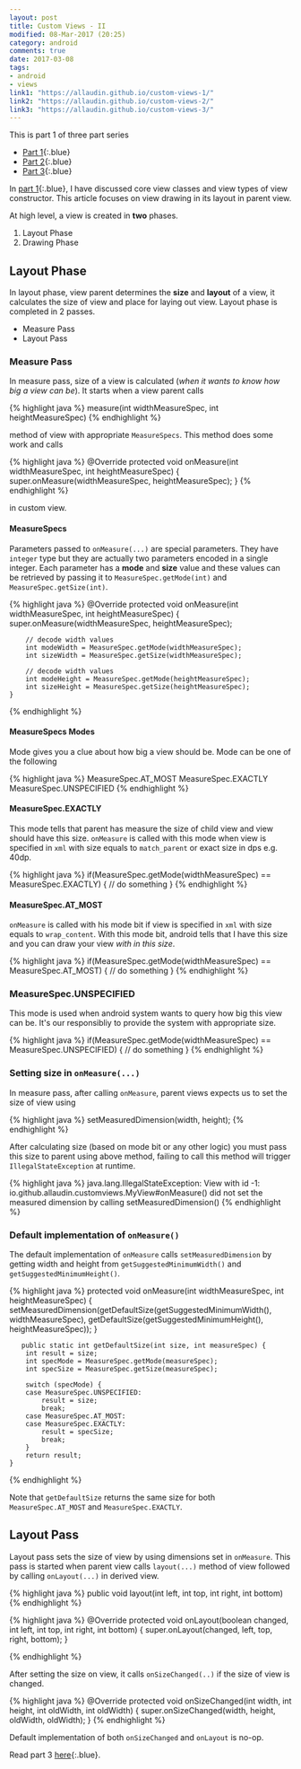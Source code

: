 ```yaml
---
layout: post
title: Custom Views - II
modified: 08-Mar-2017 (20:25)
category: android
comments: true
date: 2017-03-08
tags:
- android
- views
link1: "https://allaudin.github.io/custom-views-1/"
link2: "https://allaudin.github.io/custom-views-2/"
link3: "https://allaudin.github.io/custom-views-3/"
---
```


This is part 1 of three part series

- [Part 1]({{page.link1}}){:.blue}
- [Part 2]({{page.link2}}){:.blue}
- [Part 3]({{page.link3}}){:.blue}

In [part 1]({{page.link1}}){:.blue}, I have discussed core view classes and view types of view constructor. This article focuses on view drawing in its
layout in parent view.

At high level, a view is created in **two** phases.

1. Layout Phase
2. Drawing Phase


## Layout Phase

In layout phase, view parent determines the **size** and **layout** of a view, it calculates the size of view and place for laying out view.
Layout phase is completed in 2 passes.

- Measure Pass
- Layout Pass


### Measure Pass

In measure pass, size of a view is calculated (*when it wants to know how big a view can be*). It starts when a view parent calls

{% highlight java %}
measure(int widthMeasureSpec, int heightMeasureSpec)
{% endhighlight %}

method of view with appropriate `MeasureSpecs`. This method does some work and calls

{% highlight java %}
    @Override
    protected void onMeasure(int widthMeasureSpec, int heightMeasureSpec) {
        super.onMeasure(widthMeasureSpec, heightMeasureSpec);
    }
{% endhighlight %}

in custom view.

#### MeasureSpecs

Parameters passed to `onMeasure(...)` are special parameters. They have `integer` type but they are actually two parameters encoded
 in a single integer. Each parameter has a **mode** and **size** value and these values can be retrieved by passing it
 to `MeasureSpec.getMode(int)` and `MeasureSpec.getSize(int)`.
 
 {% highlight java %}
     @Override
    protected void onMeasure(int widthMeasureSpec, int heightMeasureSpec) {
        super.onMeasure(widthMeasureSpec, heightMeasureSpec);

        // decode width values
        int modeWidth = MeasureSpec.getMode(widthMeasureSpec);
        int sizeWidth = MeasureSpec.getSize(widthMeasureSpec);

        // decode width values
        int modeHeight = MeasureSpec.getMode(heightMeasureSpec);
        int sizeHeight = MeasureSpec.getSize(heightMeasureSpec);
    }

 {% endhighlight %}

#### MeasureSpecs Modes

Mode gives you a clue about how big a view should be. Mode can be one of the following

{% highlight java %}
  MeasureSpec.AT_MOST
  MeasureSpec.EXACTLY
  MeasureSpec.UNSPECIFIED
{% endhighlight %}

#### MeasureSpec.EXACTLY

This mode tells that parent has measure the size of child view and view should have this size. `onMeasure` is called with this mode
when view is specified in `xml` with size equals to `match_parent` or exact size in dps e.g. 40dp.

{% highlight java %}
if(MeasureSpec.getMode(widthMeasureSpec) == MeasureSpec.EXACTLY) {
    // do something
}
{% endhighlight %}

#### MeasureSpec.AT_MOST

`onMeasure` is called with his mode bit if view is specified in `xml` with size equals to `wrap_content`. With this mode bit, android tells that
I have this size and you can draw your view *with in this size*.

{% highlight java %}
if(MeasureSpec.getMode(widthMeasureSpec) == MeasureSpec.AT_MOST) {
    // do something
}
{% endhighlight %}

### MeasureSpec.UNSPECIFIED

This mode is used when android system wants to query how big this view can be. It's our responsibliy to provide the system with appropriate size.

{% highlight java %}
if(MeasureSpec.getMode(widthMeasureSpec) == MeasureSpec.UNSPECIFIED) {
    // do something
}
{% endhighlight %}

### Setting size in `onMeasure(...)`

In measure pass, after calling `onMeasure`, parent views expects us to set the size of view using 

{% highlight java %}
setMeasuredDimension(width, height);
{% endhighlight %}

After calculating size (based on mode bit or any other logic) you must pass this size to parent using above method, failing to call
this method will trigger `IllegalStateException` at runtime.

{% highlight java %}
  java.lang.IllegalStateException: View with id -1: io.github.allaudin.customviews.MyView#onMeasure() did not set the measured dimension by calling setMeasuredDimension()
{% endhighlight %}


### Default implementation of `onMeasure()`

The default implementation of `onMeasure` calls `setMeasuredDimension` by getting width and height from `getSuggestedMinimumWidth()`
and `getSuggestedMinimumHeight()`.

{% highlight java %}
    protected void onMeasure(int widthMeasureSpec, int heightMeasureSpec) {
        setMeasuredDimension(getDefaultSize(getSuggestedMinimumWidth(), widthMeasureSpec),
                getDefaultSize(getSuggestedMinimumHeight(), heightMeasureSpec));
    }

       public static int getDefaultSize(int size, int measureSpec) {
        int result = size;
        int specMode = MeasureSpec.getMode(measureSpec);
        int specSize = MeasureSpec.getSize(measureSpec);

        switch (specMode) {
        case MeasureSpec.UNSPECIFIED:
            result = size;
            break;
        case MeasureSpec.AT_MOST:
        case MeasureSpec.EXACTLY:
            result = specSize;
            break;
        }
        return result;
    }

{% endhighlight %}

Note that `getDefaultSize` returns the same size for both `MeasureSpec.AT_MOST` and `MeasureSpec.EXACTLY`.

## Layout Pass

Layout pass sets the size of view by using dimensions set in `onMeasure`. This pass is started when parent view calls `layout(...)` method
of view followed by calling `onLayout(...)` in derived view.

{% highlight java %}
public void layout(int left, int top, int right, int bottom)
{% endhighlight %}

{% highlight java %}
  @Override
    protected void onLayout(boolean changed, int left, int top, int right, int bottom) {
        super.onLayout(changed, left, top, right, bottom);
    }

{% endhighlight %}

After setting the size on view, it calls `onSizeChanged(..)` if the size of view is changed.

{% highlight java %}
 @Override
    protected void onSizeChanged(int width, int height, int oldWidth, int oldWidth) {
        super.onSizeChanged(width, height, oldWidth, oldWidth);
    }
{% endhighlight %}

Default implementation of both `onSizeChanged` and `onLayout` is no-op.

Read part 3 [here]({{page.link3}}){:.blue}.
